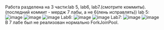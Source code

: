 Работа разделена на 3 части:lab 5, lab6, lab7.(смотрите коммиты).(последний коммит - мердж 7 лабы, а не 6(лень исправлять))
lab 5:
![image](https://user-images.githubusercontent.com/100952665/206904272-3566f991-1d03-4184-841a-6e1843eec9aa.png)
![image](https://user-images.githubusercontent.com/100952665/206904302-59db9e43-57bf-4d95-9df9-aebb2f32172d.png)
![image](https://user-images.githubusercontent.com/100952665/206904334-9ba90455-2918-4234-849c-b7100bfd531a.png)
Lab6:
![image](https://user-images.githubusercontent.com/100952665/206904373-5d59c1fe-9fe9-458b-a1dc-31c46a052888.png)
![image](https://user-images.githubusercontent.com/100952665/206904396-61317346-55bf-45de-a935-781329fd20e9.png)
Lab7:
![image](https://user-images.githubusercontent.com/100952665/206904456-399d2aaf-9d01-446d-902c-5db89769756f.png)
![image](https://user-images.githubusercontent.com/100952665/206904467-6def13e8-c6bf-4126-b9cb-503689913726.png)
В 7 лабе был не реализован нормально ForkJoinPool.
